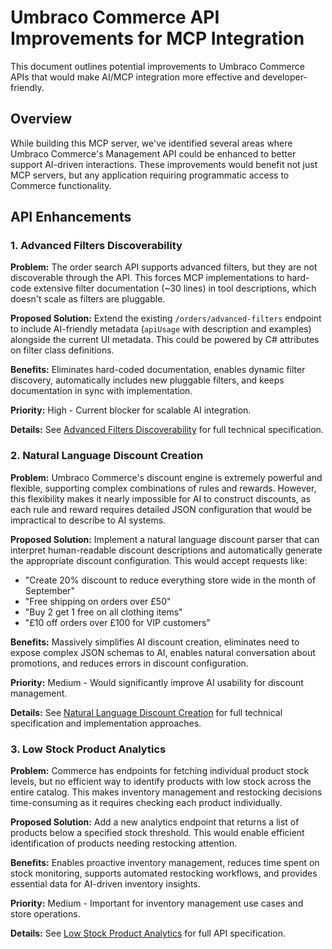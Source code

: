 # Umbraco Commerce API Improvements for MCP Integration

This document outlines potential improvements to Umbraco Commerce APIs that would make AI/MCP integration more effective and developer-friendly.

## Overview

While building this MCP server, we've identified several areas where Umbraco Commerce's Management API could be enhanced to better support AI-driven interactions. These improvements would benefit not just MCP servers, but any application requiring programmatic access to Commerce functionality.

## API Enhancements

### 1. Advanced Filters Discoverability

**Problem:** The order search API supports advanced filters, but they are not discoverable through the API. This forces MCP implementations to hard-code extensive filter documentation (~30 lines) in tool descriptions, which doesn't scale as filters are pluggable.

**Proposed Solution:** Extend the existing `/orders/advanced-filters` endpoint to include AI-friendly metadata (`apiUsage` with description and examples) alongside the current UI metadata. This could be powered by C# attributes on filter class definitions.

**Benefits:** Eliminates hard-coded documentation, enables dynamic filter discovery, automatically includes new pluggable filters, and keeps documentation in sync with implementation.

**Priority:** High - Current blocker for scalable AI integration.

**Details:** See [Advanced Filters Discoverability](technical-specs/advanced-filters-discoverability.md) for full technical specification.

### 2. Natural Language Discount Creation

**Problem:** Umbraco Commerce's discount engine is extremely powerful and flexible, supporting complex combinations of rules and rewards. However, this flexibility makes it nearly impossible for AI to construct discounts, as each rule and reward requires detailed JSON configuration that would be impractical to describe to AI systems.

**Proposed Solution:** Implement a natural language discount parser that can interpret human-readable discount descriptions and automatically generate the appropriate discount configuration. This would accept requests like:
- "Create 20% discount to reduce everything store wide in the month of September"
- "Free shipping on orders over £50"
- "Buy 2 get 1 free on all clothing items"
- "£10 off orders over £100 for VIP customers"

**Benefits:** Massively simplifies AI discount creation, eliminates need to expose complex JSON schemas to AI, enables natural conversation about promotions, and reduces errors in discount configuration.

**Priority:** Medium - Would significantly improve AI usability for discount management.

**Details:** See [Natural Language Discount Creation](technical-specs/natural-language-discount-creation.md) for full technical specification and implementation approaches.

### 3. Low Stock Product Analytics

**Problem:** Commerce has endpoints for fetching individual product stock levels, but no efficient way to identify products with low stock across the entire catalog. This makes inventory management and restocking decisions time-consuming as it requires checking each product individually.

**Proposed Solution:** Add a new analytics endpoint that returns a list of products below a specified stock threshold. This would enable efficient identification of products needing restocking attention.

**Benefits:** Enables proactive inventory management, reduces time spent on stock monitoring, supports automated restocking workflows, and provides essential data for AI-driven inventory insights.

**Priority:** Medium - Important for inventory management use cases and store operations.

**Details:** See [Low Stock Product Analytics](technical-specs/low-stock-product-analytics.md) for full API specification.
